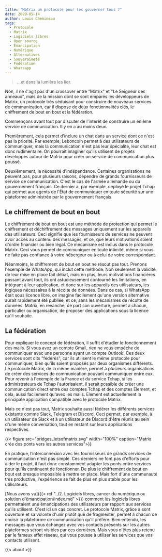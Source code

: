 ```yaml
---
title: "Matrix un protocole pour les gouverner tous ?"
date: 2020-05-14
author: Louis Chemineau
tags:
  - Protocole
  - Matrix
  - Logiciels libres
  - Open source
  - Émancipation
  - Numérique
  - Alternatives
  - Souveraineté
  - Fédération
  - Whatsapp
---
```


> ...et dans la lumière les lier.

Non, il ne s'agit pas d'un crossover entre "Matrix" et "Le Seigneur des anneaux", mais de la mission dont se sont emparés les développeurs de Matrix, un protocole très séduisant pour construire de nouveaux services de communication, car il dispose de deux fonctionnalités clés, le chiffrement de bout en bout et la fédération.

Commençons avant tout par discuter de l'intérêt de construire un énième service de communication. Il y en a au moins deux.

Premièrement, cela permet d'inclure un chat dans un service dont ce n'est pas la priorité. Par exemple, Leboncoin permet à des utilisateurs de communiquer, mais la communication n'est pas leur spécialité, leur chat est donc rudimentaire. On pourrait imaginer qu'ils utilisent de projets développés autour de Matrix pour créer un service de communication plus poussé.

Deuxièmement, la nécessité d'indépendance. Certaines organisations ne peuvent pas, pour plusieurs raisons, dépendre de grands fournisseurs de service de communication. C'est le cas de l'armée allemande ou du gouvernement français. Ce dernier a, par exemple, déployé le projet Tchap qui permet aux agents de l'État de communiquer en toute sécurité sur une plateforme administrée par le gouvernement français.

## Le chiffrement de bout en bout

Le chiffrement de bout en bout est une méthode de protection qui permet le chiffrement et déchiffrement des messages uniquement sur les appareils des utilisateurs. Ceci signifie que les fournisseurs de services ne peuvent avoir accès au contenu des messages, et ce, que leurs motivations soient d'ordre financier ou bien légal. Ce mécanisme est inclus dans le protocole Matrix. Ceci vous permet de communiquer en toute intimité, même si vous ne faite pas confiance à votre hébergeur ou à celui de votre correspondant.

Néanmoins, le chiffrement de bout en bout ne résout pas tout. Prenons l'exemple de WhatsApp, qui inclut cette méthode. Non seulement la validité de leur mise en place fait débat, mais en plus, leurs motivations financières passant avant tout, ils ont astucieusement contourné les limitations, en intégrant à leur application, et donc sur les appareils des utilisateurs, les logiques nécessaires à la récolte de données. Dans ce cas, si WhatsApp était sous licence libre, on imagine facilement qu'une version alternative aurait rapidement été publiée, et ce, sans les mécanismes de récolte de données. Matrix, en revanche, de part son ouverture, permet à chacun, particulier ou organisation, de proposer des applications sous la licence qu'il souhaite.

## La fédération

Pour expliquer le concept de fédération, il suffit d'étudier le fonctionnement des mails. Si vous avez un compte Gmail, rien ne vous empêche de communiquer avec une personne ayant un compte Outlook. Ces deux services sont dits "fédérés", car ils utilisent le même protocole pour communiquer, bien qu'ils soient proposés par deux organismes différents. Le protocole Matrix, de la même manière, permet à plusieurs organisations de créer des services de communication pouvant communiquer entre eux. Pour revenir à l'exemple de la France et du service Tchap, si les administrateurs de Tchap l'autorisaient, il serait possible de créer une communication direct entre des comptes Tchap et des comptes Element, et cela, aussi facilement qu'avec les mails. Element est actuellement la principale application compatible avec le protocole Matrix.

Mais ce n'est pas tout, Matrix souhaite aussi fédérer les différents services existants comme Slack, Telegram et Discord. Ceci permet, par exemple, à un utilisateur de Slack et à un utilisateur de Discord d'être réunis au sein d'une même conversation, tout en restant sur leurs applications respectives.

{{< figure src="bridges_lotsofmatrix.svg" width="100%" caption="Matrix crée des ponts vers les autres services">}}

En pratique, l’interconnexion avec les fournisseurs de grands services de communication n'est pas simple. Ces derniers ne font pas d'efforts pour aider le projet, il faut donc constamment adapter les ponts entre services pour qu'ils continuent de fonctionner. De plus le chiffrement de bout en bout est presque impossible à mettre en place. Mais fort d'une communauté très productive, l'expérience se fait de plus en plus stable pour les utilisateurs.

[Nous avons vu]({{< ref "../2. Logiciels libres, cancer du numérique ou solution d'émancipation/index.md" >}}) comment les logiciels libres permettaient une émancipations des utilisateurs par rapport aux services qu'ils utilisent. C'est ici un cas concret. Le protocole Matrix, grâce à sont ouverture et sa volonté d'unir plutôt que de fragmenter, permet à chacun de choisir la plateforme de communication qu'il préfère. Bien entendu, les messages que vous échangez avec vos contacts présents sur les autres plateformes seront visibles par ces dernières. Mais vous n'êtes plus retenu par le fameux effet réseau, qui vous pousse à utiliser les services que vos contacts utilisent.

{{< about >}}
